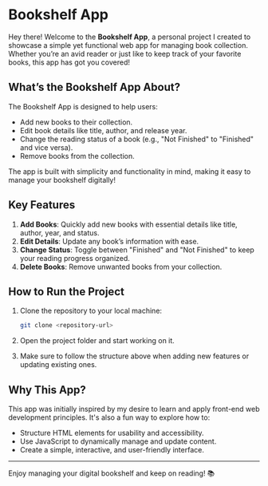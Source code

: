 # Bookshelf App

Hey there! Welcome to the **Bookshelf App**, a personal project I created to showcase a simple yet functional web app for managing book collection. Whether you’re an avid reader or just like to keep track of your favorite books, this app has got you covered!

## What’s the Bookshelf App About?

The Bookshelf App is designed to help users:
- Add new books to their collection.
- Edit book details like title, author, and release year.
- Change the reading status of a book (e.g., "Not Finished" to "Finished" and vice versa).
- Remove books from the collection.

The app is built with simplicity and functionality in mind, making it easy to manage your bookshelf digitally!

## Key Features

1. **Add Books**: Quickly add new books with essential details like title, author, year, and status.
2. **Edit Details**: Update any book’s information with ease.
3. **Change Status**: Toggle between "Finished" and "Not Finished" to keep your reading progress organized.
4. **Delete Books**: Remove unwanted books from your collection.

## How to Run the Project

1. Clone the repository to your local machine:
   ```bash
   git clone <repository-url>
   ```

2. Open the project folder and start working on it.
3. Make sure to follow the structure above when adding new features or updating existing ones.

## Why This App?

This app was initially inspired by my desire to learn and apply front-end web development principles. It's also a fun way to explore how to:
- Structure HTML elements for usability and accessibility.
- Use JavaScript to dynamically manage and update content.
- Create a simple, interactive, and user-friendly interface.

---

Enjoy managing your digital bookshelf and keep on reading! 📚

